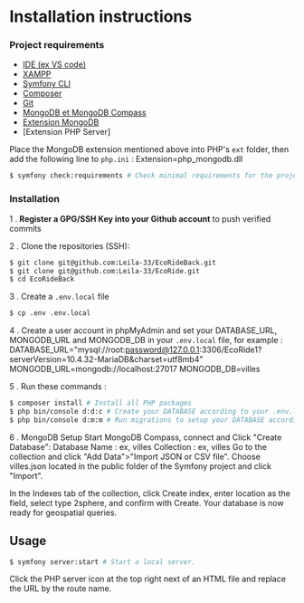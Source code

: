 # Installation instructions

### Project requirements 
- [IDE (ex VS code)](https://code.visualstudio.com/)
- [XAMPP](https://www.apachefriends.org/fr/download.html)
- [Symfony CLI](https://symfony.com/download)
- [Composer](https://getcomposer.org/download/)
- [Git](https://git-scm.com/book/en/v2/Getting-Started-Installing-Git)
- [MongoDB et MongoDB Compass](https://www.mongodb.com/try/download/community)
- [Extension MongoDB](https://pecl.php.net/package/mongodb)
- [Extension PHP Server]

Place the MongoDB extension mentioned above into PHP's `ext` folder, then add the following line to `php.ini` : 
Extension=php_mongodb.dll

```bash
$ symfony check:requirements # Check minimal requirements for the project
```

### Installation

1 . **Register a GPG/SSH Key into your Github account** to push verified commits

2 . Clone the repositories (SSH):
```bash
$ git clone git@github.com:Leila-33/EcoRideBack.git
$ git clone git@github.com:Leila-33/EcoRide.git
$ cd EcoRideBack
```

3 . Create a `.env.local` file
```bash
$ cp .env .env.local
```

4 . Create a user account in phpMyAdmin and set your DATABASE_URL, MONGODB_URL and MONGODB_DB in your `.env.local` file, for example :
 DATABASE_URL="mysql://root:password@127.0.0.1:3306/EcoRide1?serverVersion=10.4.32-MariaDB&charset=utf8mb4"
 MONGODB_URL=mongodb://localhost:27017
 MONGODB_DB=villes


5 . Run these commands :
```bash
$ composer install # Install all PHP packages
$ php bin/console d:d:c # Create your DATABASE according to your .env.local configuration
$ php bin/console d:m:m # Run migrations to setup your DATABASE according to your entities
```

6 . MongoDB Setup
Start MongoDB Compass, connect and Click "Create Database":
Database Name : ex, villes
Collection : ex, villes 
Go to the collection and click "Add Data">"Import JSON or CSV file". Choose villes.json located in the public folder of the Symfony project and click "Import".

In the Indexes tab of the collection, click Create index, enter location as the field, select type 2sphere, and confirm with Create. Your database is now ready for geospatial queries.

## Usage
```bash
$ symfony server:start # Start a local server.
```


Click the PHP server icon at the top right next of an HTML file and replace the URL by the route name.